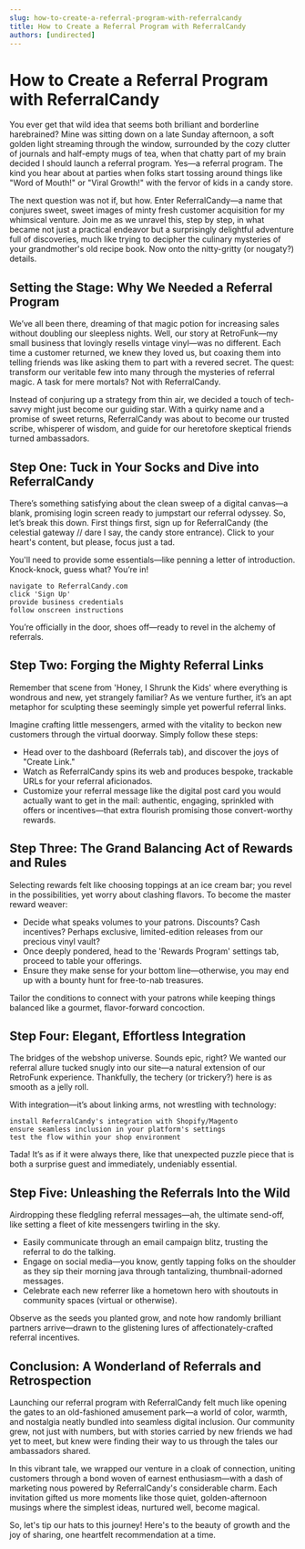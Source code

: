 ```yaml
---
slug: how-to-create-a-referral-program-with-referralcandy
title: How to Create a Referral Program with ReferralCandy
authors: [undirected]
---
```



# How to Create a Referral Program with ReferralCandy

You ever get that wild idea that seems both brilliant and borderline harebrained? Mine was sitting down on a late Sunday afternoon, a soft golden light streaming through the window, surrounded by the cozy clutter of journals and half-empty mugs of tea, when that chatty part of my brain decided I should launch a referral program. Yes—a referral program. The kind you hear about at parties when folks start tossing around things like "Word of Mouth!" or "Viral Growth!" with the fervor of kids in a candy store. 

The next question was not if, but how. Enter ReferralCandy—a name that conjures sweet, sweet images of minty fresh customer acquisition for my whimsical venture. Join me as we unravel this, step by step, in what became not just a practical endeavor but a surprisingly delightful adventure full of discoveries, much like trying to decipher the culinary mysteries of your grandmother's old recipe book. Now onto the nitty-gritty (or nougaty?) details.

## Setting the Stage: Why We Needed a Referral Program

We’ve all been there, dreaming of that magic potion for increasing sales without doubling our sleepless nights. Well, our story at RetroFunk—my small business that lovingly resells vintage vinyl—was no different. Each time a customer returned, we knew they loved us, but coaxing them into telling friends was like asking them to part with a revered secret. The quest: transform our veritable few into many through the mysteries of referral magic. A task for mere mortals? Not with ReferralCandy.

Instead of conjuring up a strategy from thin air, we decided a touch of tech-savvy might just become our guiding star. With a quirky name and a promise of sweet returns, ReferralCandy was about to become our trusted scribe, whisperer of wisdom, and guide for our heretofore skeptical friends turned ambassadors.

## Step One: Tuck in Your Socks and Dive into ReferralCandy

There’s something satisfying about the clean sweep of a digital canvas—a blank, promising login screen ready to jumpstart our referral odyssey. So, let’s break this down. First things first, sign up for ReferralCandy (the celestial gateway // dare I say, the candy store entrance). Click to your heart's content, but please, focus just a tad.

You'll need to provide some essentials—like penning a letter of introduction. Knock-knock, guess what? You’re in! 

```shell
navigate to ReferralCandy.com
click 'Sign Up'
provide business credentials
follow onscreen instructions
```

You’re officially in the door, shoes off—ready to revel in the alchemy of referrals.

## Step Two: Forging the Mighty Referral Links 

Remember that scene from 'Honey, I Shrunk the Kids' where everything is wondrous and new, yet strangely familiar? As we venture further, it’s an apt metaphor for sculpting these seemingly simple yet powerful referral links. 

Imagine crafting little messengers, armed with the vitality to beckon new customers through the virtual doorway. Simply follow these steps:

- Head over to the dashboard (Referrals tab), and discover the joys of "Create Link."
- Watch as ReferralCandy spins its web and produces bespoke, trackable URLs for your referral aficionados.
- Customize your referral message like the digital post card you would actually want to get in the mail: authentic, engaging, sprinkled with offers or incentives—that extra flourish promising those convert-worthy rewards.

## Step Three: The Grand Balancing Act of Rewards and Rules

Selecting rewards felt like choosing toppings at an ice cream bar; you revel in the possibilities, yet worry about clashing flavors. To become the master reward weaver: 

- Decide what speaks volumes to your patrons. Discounts? Cash incentives? Perhaps exclusive, limited-edition releases from our precious vinyl vault?
- Once deeply pondered, head to the 'Rewards Program' settings tab, proceed to table your offerings.
- Ensure they make sense for your bottom line—otherwise, you may end up with a bounty hunt for free-to-nab treasures.

Tailor the conditions to connect with your patrons while keeping things balanced like a gourmet, flavor-forward concoction.

## Step Four: Elegant, Effortless Integration

The bridges of the webshop universe. Sounds epic, right? We wanted our referral allure tucked snugly into our site—a natural extension of our RetroFunk experience. Thankfully, the techery (or trickery?) here is as smooth as a jelly roll.

With integration—it’s about linking arms, not wrestling with technology:

```shell
install ReferralCandy's integration with Shopify/Magento
ensure seamless inclusion in your platform's settings
test the flow within your shop environment
```

Tada! It’s as if it were always there, like that unexpected puzzle piece that is both a surprise guest and immediately, undeniably essential.

## Step Five: Unleashing the Referrals Into the Wild

Airdropping these fledgling referral messages—ah, the ultimate send-off, like setting a fleet of kite messengers twirling in the sky. 

- Easily communicate through an email campaign blitz, trusting the referral to do the talking.
- Engage on social media—you know, gently tapping folks on the shoulder as they sip their morning java through tantalizing, thumbnail-adorned messages.
- Celebrate each new referrer like a hometown hero with shoutouts in community spaces (virtual or otherwise).

Observe as the seeds you planted grow, and note how randomly brilliant partners arrive—drawn to the glistening lures of affectionately-crafted referral incentives.

## Conclusion: A Wonderland of Referrals and Retrospection

Launching our referral program with ReferralCandy felt much like opening the gates to an old-fashioned amusement park—a world of color, warmth, and nostalgia neatly bundled into seamless digital inclusion. Our community grew, not just with numbers, but with stories carried by new friends we had yet to meet, but knew were finding their way to us through the tales our ambassadors shared.

In this vibrant tale, we wrapped our venture in a cloak of connection, uniting customers through a bond woven of earnest enthusiasm—with a dash of marketing nous powered by ReferralCandy's considerable charm. Each invitation gifted us more moments like those quiet, golden-afternoon musings where the simplest ideas, nurtured well, become magical.

So, let's tip our hats to this journey! Here's to the beauty of growth and the joy of sharing, one heartfelt recommendation at a time.